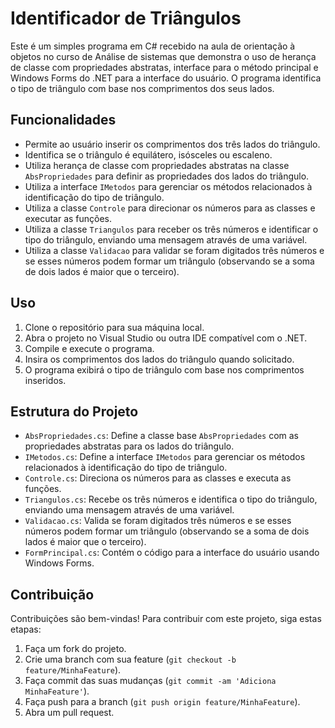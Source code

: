 # Identificador de Triângulos

Este é um simples programa em C# recebido na aula de orientação à objetos no curso de Análise de sistemas que demonstra o uso de herança de classe com propriedades abstratas, interface para o método principal e Windows Forms do .NET para a interface do usuário. O programa identifica o tipo de triângulo com base nos comprimentos dos seus lados.

## Funcionalidades

- Permite ao usuário inserir os comprimentos dos três lados do triângulo.
- Identifica se o triângulo é equilátero, isósceles ou escaleno.
- Utiliza herança de classe com propriedades abstratas na classe `AbsPropriedades` para definir as propriedades dos lados do triângulo.
- Utiliza a interface `IMetodos` para gerenciar os métodos relacionados à identificação do tipo de triângulo.
- Utiliza a classe `Controle` para direcionar os números para as classes e executar as funções.
- Utiliza a classe `Triangulos` para receber os três números e identificar o tipo do triângulo, enviando uma mensagem através de uma variável.
- Utiliza a classe `Validacao` para validar se foram digitados três números e se esses números podem formar um triângulo (observando se a soma de dois lados é maior que o terceiro).

## Uso

1. Clone o repositório para sua máquina local.
2. Abra o projeto no Visual Studio ou outra IDE compatível com o .NET.
3. Compile e execute o programa.
4. Insira os comprimentos dos lados do triângulo quando solicitado.
5. O programa exibirá o tipo de triângulo com base nos comprimentos inseridos.

## Estrutura do Projeto

- `AbsPropriedades.cs`: Define a classe base `AbsPropriedades` com as propriedades abstratas para os lados do triângulo.
- `IMetodos.cs`: Define a interface `IMetodos` para gerenciar os métodos relacionados à identificação do tipo de triângulo.
- `Controle.cs`: Direciona os números para as classes e executa as funções.
- `Triangulos.cs`: Recebe os três números e identifica o tipo do triângulo, enviando uma mensagem através de uma variável.
- `Validacao.cs`: Valida se foram digitados três números e se esses números podem formar um triângulo (observando se a soma de dois lados é maior que o terceiro).
- `FormPrincipal.cs`: Contém o código para a interface do usuário usando Windows Forms.

## Contribuição

Contribuições são bem-vindas! Para contribuir com este projeto, siga estas etapas:

1. Faça um fork do projeto.
2. Crie uma branch com sua feature (`git checkout -b feature/MinhaFeature`).
3. Faça commit das suas mudanças (`git commit -am 'Adiciona MinhaFeature'`).
4. Faça push para a branch (`git push origin feature/MinhaFeature`).
5. Abra um pull request.
